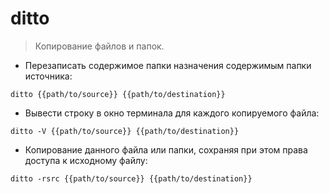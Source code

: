 # ditto

> Копирование файлов и папок.

- Перезаписать содержимое папки назначения содержимым папки источника:

`ditto {{path/to/source}} {{path/to/destination}}`

- Вывести строку в окно терминала для каждого копируемого файла:

`ditto -V {{path/to/source}} {{path/to/destination}}`

- Копирование данного файла или папки, сохраняя при этом права доступа к исходному файлу:

`ditto -rsrc {{path/to/source}} {{path/to/destination}}`

